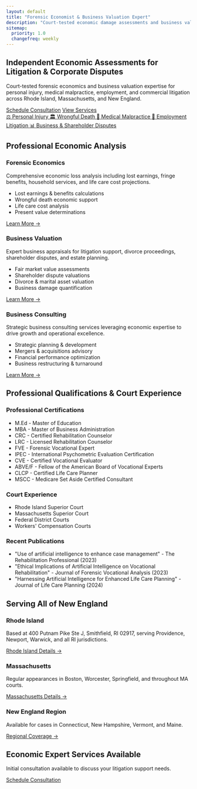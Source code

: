 ```yaml
---
layout: default
title: "Forensic Economist & Business Valuation Expert"
description: "Court-tested economic damage assessments and business valuations for lawyers across Rhode Island, Massachusetts, and New England. Schedule a case review."
sitemap:
  priority: 1.0
  changefreq: weekly
---
```


<main>
<!-- Hero Section -->
<section class="hero" role="region" aria-label="Hero">
    <div class="container">
        <div class="hero-content">
            <h1>Independent Economic Assessments for Litigation & Corporate Disputes</h1>
            <p class="hero-subtitle">Court-tested forensic economics and business valuation expertise for personal injury, medical malpractice, employment, and commercial litigation across Rhode Island, Massachusetts, and New England.</p>
            <div class="hero-cta">
                <a href="{{ '/contact/' | relative_url }}" class="btn btn-primary">Schedule Consultation</a>
                <a href="{{ '/services/' | relative_url }}" class="btn btn-secondary">View Services</a>
            </div>
        </div>
    </div>
</section>

<!-- Practice Areas Strip -->
<section class="practice-areas-strip" role="region" aria-label="Practice Areas">
    <div class="container">
        <nav class="practice-areas-chips" aria-label="Practice area quick links">
            <a href="{{ '/practice-areas/personal-injury/' | relative_url }}" class="practice-chip">
                <span class="icon" aria-hidden="true">⚖️</span>
                Personal Injury
            </a>
            <a href="{{ '/practice-areas/personal-injury/' | relative_url }}" class="practice-chip">
                <span class="icon" aria-hidden="true">🏛️</span>
                Wrongful Death
            </a>
            <a href="{{ '/practice-areas/medical-malpractice/' | relative_url }}" class="practice-chip">
                <span class="icon" aria-hidden="true">🏥</span>
                Medical Malpractice
            </a>
            <a href="{{ '/practice-areas/employment/' | relative_url }}" class="practice-chip">
                <span class="icon" aria-hidden="true">💼</span>
                Employment Litigation
            </a>
            <a href="{{ '/practice-areas/commercial-disputes/' | relative_url }}" class="practice-chip">
                <span class="icon" aria-hidden="true">📊</span>
                Business & Shareholder Disputes
            </a>
        </nav>
    </div>
</section>

<!-- Service Snapshot -->
<section class="services-overview" role="region" aria-labelledby="services-heading">
    <div class="container">
        <h2 id="services-heading">Professional Economic Analysis</h2>
        <div class="services-grid">
            <article class="service-card">
                <h3>Forensic Economics</h3>
                <p>Comprehensive economic loss analysis including lost earnings, fringe benefits, household services, and life care cost projections.</p>
                <ul>
                    <li>Lost earnings & benefits calculations</li>
                    <li>Wrongful death economic support</li>
                    <li>Life care cost analysis</li>
                    <li>Present value determinations</li>
                </ul>
                <a href="{{ '/services/forensic-economics/' | relative_url }}" class="learn-more">Learn More →</a>
            </article>
            <article class="service-card">
                <h3>Business Valuation</h3>
                <p>Expert business appraisals for litigation support, divorce proceedings, shareholder disputes, and estate planning.</p>
                <ul>
                    <li>Fair market value assessments</li>
                    <li>Shareholder dispute valuations</li>
                    <li>Divorce & marital asset valuation</li>
                    <li>Business damage quantification</li>
                </ul>
                <a href="{{ '/services/business-valuation/' | relative_url }}" class="learn-more">Learn More →</a>
            </article>
            <article class="service-card">
                <h3>Business Consulting</h3>
                <p>Strategic business consulting services leveraging economic expertise to drive growth and operational excellence.</p>
                <ul>
                    <li>Strategic planning & development</li>
                    <li>Mergers & acquisitions advisory</li>
                    <li>Financial performance optimization</li>
                    <li>Business restructuring & turnaround</li>
                </ul>
                <a href="{{ '/services/business-consulting/' | relative_url }}" class="learn-more">Learn More →</a>
            </article>
        </div>
    </div>
</section>

<!-- Trust Signals -->
<section class="trust-signals" role="region" aria-labelledby="qualifications-heading">
    <div class="container">
        <h2 id="qualifications-heading">Professional Qualifications & Court Experience</h2>
        <div class="credentials-grid">
            <div class="credential">
                <h3>Professional Certifications</h3>
                <ul>
                    <li>M.Ed - Master of Education</li>
                    <li>MBA - Master of Business Administration</li>
                    <li>CRC - Certified Rehabilitation Counselor</li>
                    <li>LRC - Licensed Rehabilitation Counselor</li>
                    <li>FVE - Forensic Vocational Expert</li>
                    <li>IPEC - International Psychometric Evaluation Certification</li>
                    <li>CVE - Certified Vocational Evaluator</li>
                    <li>ABVE/F - Fellow of the American Board of Vocational Experts</li>
                    <li>CLCP - Certified Life Care Planner</li>
                    <li>MSCC - Medicare Set Aside Certified Consultant</li>
                </ul>
            </div>
            <div class="credential">
                <h3>Court Experience</h3>
                <ul>
                    <li>Rhode Island Superior Court</li>
                    <li>Massachusetts Superior Court</li>
                    <li>Federal District Courts</li>
                    <li>Workers' Compensation Courts</li>
                </ul>
            </div>
            <div class="credential">
                <h3>Recent Publications</h3>
                <ul>
                    <li>"Use of artificial intelligence to enhance case management" - The Rehabilitation Professional (2023)</li>
                    <li>"Ethical Implications of Artificial Intelligence on Vocational Rehabilitation" - Journal of Forensic Vocational Analysis (2023)</li>
                    <li>"Harnessing Artificial Intelligence for Enhanced Life Care Planning" - Journal of Life Care Planning (2024)</li>
                </ul>
            </div>
        </div>
    </div>
</section>

<!-- Geographic Coverage -->
<section class="geographic-coverage" role="region" aria-labelledby="coverage-heading">
    <div class="container">
        <h2 id="coverage-heading">Serving All of New England</h2>
        <div class="locations-grid">
            <article class="location-card">
                <h3>Rhode Island</h3>
                <p>Based at 400 Putnam Pike Ste J, Smithfield, RI 02917, serving Providence, Newport, Warwick, and all RI jurisdictions.</p>
                <a href="{{ '/locations/rhode-island-forensic-economist/' | relative_url }}">Rhode Island Details →</a>
            </article>
            <article class="location-card">
                <h3>Massachusetts</h3>
                <p>Regular appearances in Boston, Worcester, Springfield, and throughout MA courts.</p>
                <a href="{{ '/locations/massachusetts-forensic-economist/' | relative_url }}">Massachusetts Details →</a>
            </article>
            <article class="location-card">
                <h3>New England Region</h3>
                <p>Available for cases in Connecticut, New Hampshire, Vermont, and Maine.</p>
                <a href="{{ '/locations/new-england-economic-expert/' | relative_url }}">Regional Coverage →</a>
            </article>
        </div>
    </div>
</section>

<!-- CTA Section -->
<section class="cta-section" role="region" aria-labelledby="cta-heading">
    <div class="container">
        <div class="cta-content">
            <h2 id="cta-heading">Economic Expert Services Available</h2>
            <p>Initial consultation available to discuss your litigation support needs.</p>
            <a href="{{ '/contact/' | relative_url }}" class="btn btn-primary btn-large">Schedule Consultation</a>
        </div>
    </div>
</section>
</main>